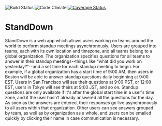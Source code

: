 ![Build Status](https://codeship.com/projects/a67d3c40-2f3f-0134-5cab-5ebc8f268022/status?branch=master)
![Code Climate](https://codeclimate.com/github/jraaaaanger/StandDown.png)
[![Coverage Status](https://coveralls.io/repos/github/jraaaaanger/StandDown/badge.png?branch=master)](https://coveralls.io/github/jraaaaanger/StandDown?branch=master)

StandDown
=========

StandDown is a web app which allows users working on teams around the world to perform standup meetings asynchronously. Users are grouped into teams, each with its own location and timezone, and all teams belong to a global organization. The organization specifies questions for all teams to answer in their standup meetings--things like "what did you work on yesterday?"--and a set time for each standup meeting to begin.
For example, if a global organization has a start time of 9:00 AM, then users in Boston will be able to answer standup questions daily beginning at 9:00 EST. Users in San Francisco will see their questions at 9:00 PST, or 12:00 EST, users in Tokyo will see theirs at 9:00 JST, and so on.
Standup questions are only available if it's after the global start time in a user's time zone, and
if the user hasn't already answered all the questions for the day. As soon as the answers are entered, their responses go live asynchronously to all users within that organization. Other users can see answers grouped by team, as well as by organization as a whole, and users can be emailed quickly by clicking their name in case communication is necessary. 
